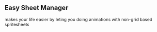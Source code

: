 ## Easy Sheet Manager

makes your life easier by leting you doing animations with non-grid based spritesheets

